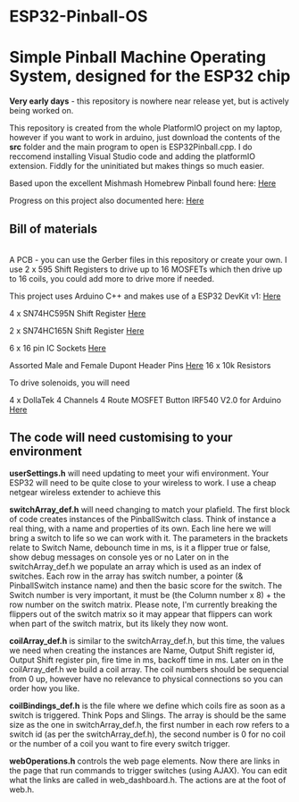 # ESP32-Pinball-OS
<h1>Simple Pinball Machine Operating System, designed for the ESP32 chip</h1>

<b>Very early days</b> - this repository is nowhere near release yet, but is actively being worked on.

This repository is created from the whole PlatformIO project on my laptop, however if you want to work in arduino, just download the contents of the <b>src</b> folder and the main program to open is ESP32Pinball.cpp.  I do reccomend installing Visual Studio code and adding the platformIO extension.  Fiddly for the uninitiated but makes things so much easier.

Based upon the excellent Mishmash Homebrew Pinball found here: <a href="https://www.pinballinfo.com/community/threads/mishmash-self-build-let%E2%80%99s-make-a-pinball-machine.50005/post-451003">Here</a>

Progress on this project also documented here: <a href="https://www.pinballinfo.com/community/threads/mishmash-homebrew-pt-ii.57332/">Here</a>

<h2>Bill of materials</h2><br />
A PCB - you can use the Gerber files in this repository or create your own.  I use 2 x 595 Shift Registers to drive up to 16 MOSFETs which then drive up to 16 coils, you could add more to drive more if needed. 

This project uses Arduino C++ and makes use of a ESP32 DevKit v1: <a href="https://www.amazon.co.uk/dp/B076HK8DCN?ref_=cm_sw_r_apan_dp_JYHN494QPACA0QZ0KHBW">Here</a>

4 x SN74HC595N Shift Register <a href="https://www.amazon.co.uk/10-Pack-SN74HC595N-Registers-Integrated-Circuits/dp/B0C349T5XN/ref=sr_1_3?crid=34UUS453QPZ7X&keywords=SN74HC595N+Shift+Register&qid=1699019877&s=electronics&sprefix=sn74hc595n+shift+register%2Celectronics%2C75&sr=1-3-catcorr">Here</a>

2 x SN74HC165N Shift Register <a href="https://www.amazon.co.uk/Reland-Sun-SN74HC165N-SN74HC157N-SN74HC161N/dp/B09BFNCG97/ref=sr_1_2?crid=354YY8B0O1KRC&keywords=SN74HC165N%2BShift%2BRegister&qid=1699019932&s=electronics&sprefix=sn74hc165n%2Bshift%2Bregister%2Celectronics%2C153&sr=1-2-catcorr&th=1">Here</a>

6 x 16 pin IC Sockets <a href="https://www.amazon.co.uk/16-Pin-DIL-Sockets-Pack/dp/B00KM1O91S/ref=sr_1_2?crid=2ZKVM083D8PRW&keywords=16+pin+chip&qid=1699019985&s=electronics&sprefix=16+pin+chip%2Celectronics%2C119&sr=1-2">Here</a>

Assorted Male and Female Dupont Header Pins <a href="https://www.amazon.co.uk/Aussel-6Colors-Breakable-Connector-PIN-6C-60PCS/dp/B078SQ1CZF/ref=sr_1_6?crid=2ITCIHOVTMOAT&keywords=dupont%2Bheader%2Bpins&qid=1699020050&s=electronics&sprefix=dupont%2Bheader%2Bpins%2Celectronics%2C80&sr=1-6&th=1">Here</a>
16 x 10k Resistors

To drive solenoids, you will need 

4 x DollaTek 4 Channels 4 Route MOSFET Button IRF540 V2.0 for Arduino <a href="https://www.amazon.co.uk/DollaTek-Channels-MOSFET-Button-Arduino/dp/B07MPB52GC/ref=sr_1_15?crid=2H95ZT40UJE51&keywords=mosfet+board&qid=1699020505&sprefix=mosfet+board%2Caps%2C93&sr=8-15">Here</a>

<h2>The code will need customising to your environment</h2>

<b>userSettings.h</b> will need updating to meet your wifi environment.  Your ESP32 will need to be quite close to your wireless to work.  I use a cheap netgear wireless extender to achieve this

<b>switchArray_def.h</b> will need changing to match your plafield.  The first block of code creates instances of the PinballSwitch class.  Think of instance a real thing, with a name and properties of its own.  Each line here we will bring a switch to life so we can work with it.  The parameters in the brackets relate to Switch Name, debounch time in ms, is it a flipper true or false, show debug messages on console yes or no
Later on in the switchArray_def.h we populate an array which is used as an index of switches.  Each row in the array has switch number, a pointer (& PinballSwitch instance name) and then the basic score for the switch.  The Switch number is very important, it must be (the Column number x 8) + the row number on the switch matrix.
Please note, I'm currently breaking the flippers out of the switch matrix so it may appear that flippers can work when part of the switch matrix, but its likely they now wont.

<b>coilArray_def.h</b> is similar to the switchArray_def.h, but this time, the values we need when creating the instances are Name, Output Shift register id, Output Shift register pin, fire time in ms, backoff time in ms.
Later on in the coilArray_def.h we build a coil array.  The coil numbers should be sequencial from 0 up, however have no relevance to physical connections so you can order how you like.

<b>coilBindings_def.h</b> is the file where we define which coils fire as soon as a switch is triggered.  Think Pops and Slings.  The array is should be the same size as the one in switchArray_def.h, the first number in each row refers to a switch id (as per the switchArray_def.h), the second number is 0 for no coil or the number of a coil you want to fire every switch trigger. 

<b>webOperations.h</b> controls the web page elements.  Now there are links in the page that run commands to trigger switches (using AJAX).  You can edit what the links are called in web_dashboard.h.  The actions are at the foot of web.h. 



